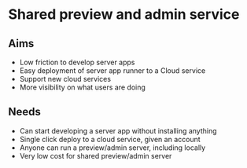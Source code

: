 Shared preview and admin service
================================

Aims
----

- Low friction to develop server apps
- Easy deployment of server app runner to a Cloud service
- Support new cloud services
- More visibility on what users are doing

Needs
-----

- Can start developing a server app without installing anything
- Single click deploy to a cloud service, given an account
- Anyone can run a preview/admin server, including locally
- Very low cost for shared preview/admin server
